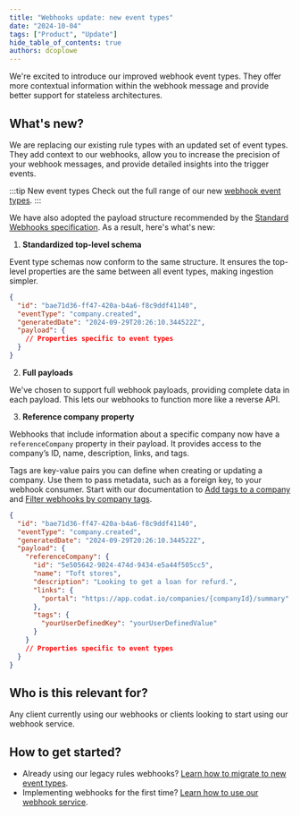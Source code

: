 ```yaml
---
title: "Webhooks update: new event types"
date: "2024-10-04"
tags: ["Product", "Update"]
hide_table_of_contents: true
authors: dcoplowe
---
```


We're excited to introduce our improved webhook event types. They offer more contextual information within the webhook message and provide better support for stateless architectures.

<!--truncate-->

## What's new?

We are replacing our existing rule types with an updated set of event types. They add context to our webhooks, allow you to increase the precision of your webhook messages, and provide detailed insights into the trigger events.

:::tip New event types
Check out the full range of our new [webhook event types](/using-the-api/webhooks/event-types).
:::

We have also adopted the payload structure recommended by the [Standard Webhooks specification](https://github.com/standard-webhooks/standard-webhooks/blob/main/spec/standard-webhooks.md#payload-structure). As a result, here's what's new:

1. **Standardized top-level schema**

Event type schemas now conform to the same structure. It ensures the top-level properties are the same between all event types, making ingestion simpler.

```json title="Default schema structure"
{
  "id": "bae71d36-ff47-420a-b4a6-f8c9ddf41140",
  "eventType": "company.created",
  "generatedDate": "2024-09-29T20:26:10.344522Z",
  "payload": {
    // Properties specific to event types
  }
}
```

2. **Full payloads**

We've chosen to support full webhook payloads, providing complete data in each payload. This lets our webhooks to function more like a reverse API.

3. **Reference company property**

Webhooks that include information about a specific company now have a `referenceCompany` property in their payload. It provides access to the company’s ID, name, description, links, and tags.

Tags are key-value pairs you can define when creating or updating a company. Use them to pass metadata, such as a foreign key, to your webhook consumer. Start with our documentation to [Add tags to a company](/using-the-api/managing-companies#add-metadata-to-a-company) and [Filter webhooks by company tags](/using-the-api/webhooks/create-consumer#filter-webhooks-by-company-tags).

```json title="Reference company property"
{
  "id": "bae71d36-ff47-420a-b4a6-f8c9ddf41140",
  "eventType": "company.created",
  "generatedDate": "2024-09-29T20:26:10.344522Z",
  "payload": {
    "referenceCompany": {
      "id": "5e505642-9024-474d-9434-e5a44f505cc5",
      "name": "Toft stores",
      "description": "Looking to get a loan for refurd.",
      "links": {
        "portal": "https://app.codat.io/companies/{companyId}/summary"
      },
      "tags": {
        "yourUserDefinedKey": "yourUserDefinedValue"
      }
    }
    // Properties specific to event types
  }
}
```

## Who is this relevant for?

Any client currently using our webhooks or clients looking to start using our webhook service.

## How to get started?

- Already using our legacy rules webhooks? [Learn how to migrate to new event types](/using-the-api/webhooks/migrating-to-new-event-types).
- Implementing webhooks for the first time? [Learn how to use our webhook service](/using-the-api/webhooks/create-consumer).
